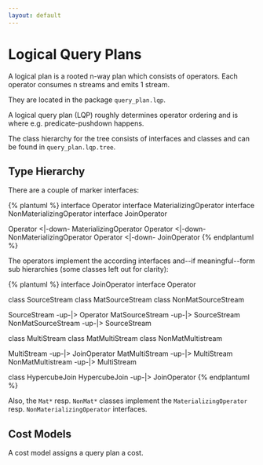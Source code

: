 ```yaml
---
layout: default
---
```


# Logical Query Plans

A logical plan is a rooted n-way plan which consists of operators.
Each operator consumes n streams and emits 1 stream.

They are located in the package `query_plan.lqp`.

A logical query plan (LQP) roughly determines operator ordering and is where e.g. predicate-pushdown happens.

The class hierarchy for the tree consists of interfaces and classes and can be found in `query_plan.lqp.tree`. 

## Type Hierarchy

There are a couple of marker interfaces:

{% plantuml %}
interface Operator
interface MaterializingOperator
interface NonMaterializingOperator
interface JoinOperator

Operator <|-down- MaterializingOperator
Operator <|-down- NonMaterializingOperator
Operator <|-down- JoinOperator
{% endplantuml %}

The operators implement the according interfaces and--if meaningful--form sub hierarchies (some classes left out for clarity):

{% plantuml %}
interface JoinOperator
interface Operator

class SourceStream
class MatSourceStream
class NonMatSourceStream

SourceStream -up-|> Operator
MatSourceStream -up-|> SourceStream
NonMatSourceStream -up-|> SourceStream

class MultiStream
class MatMultiStream
class NonMatMultistream

MultiStream -up-|> JoinOperator
MatMultiStream -up-|> MultiStream
NonMatMultistream -up-|> MultiStream

class HypercubeJoin
HypercubeJoin -up-|> JoinOperator
{% endplantuml %}

Also, the `Mat*` resp. `NonMat*` classes implement the `MaterializingOperator` resp. `NonMaterializingOperator` interfaces.


## Cost Models

A cost model assigns a query plan a cost.



